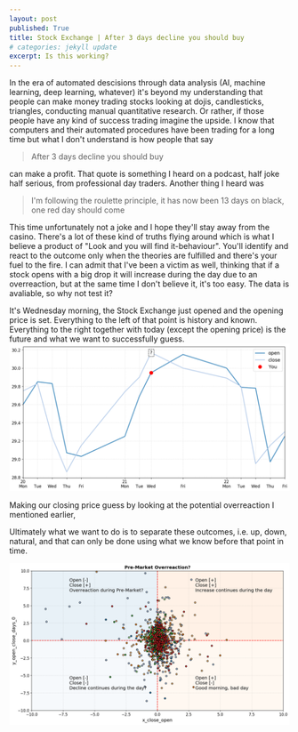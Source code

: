 ```yaml
---
layout: post
published: True
title: Stock Exchange | After 3 days decline you should buy
# categories: jekyll update
excerpt: Is this working?
---
```


In the era of automated descisions through data analysis (AI, machine learning, deep learning, whatever) it's beyond my understanding that people can make money trading stocks looking at dojis, candlesticks, triangles, conducting manual quantitative research. Or rather, if those people have any kind of success trading imagine the upside. I know that computers and their automated procedures have been trading for a long time but what I don't understand is how people that say 

>After 3 days decline you should buy

can make a profit. That quote is something I heard on a podcast, half joke half serious, from professional day traders. Another thing I heard was 

>I'm following the roulette principle, it has now been 13 days on black, one red day should come

This time unfortunately not a joke and I hope they'll stay away from the casino.
There's a lot of these kind of truths flying around which is what I believe a product of "Look and you will find it-behaviour". You'll identify and react to the outcome only when the theories are fulfilled and there's your fuel to the fire. I can admit that I've been a victim as well, thinking that if a stock opens with a big drop it will increase during the day due to an overreaction, but at the same time I don't believe it, it's too easy. The data is avaliable, so why not test it?

It's Wednesday morning, the Stock Exchange just opened and the opening price is set. Everything to the left of that
point is history and known. Everything to the right together with today (except the opening price) is the future and
what we want to successfully guess. 
![my photo](/images/SSAB-B-14-hist-False-pred-False.png)



Making our closing price guess by looking at the potential overreaction I mentioned earlier,


Ultimately what we want to do is to separate these outcomes, i.e. up, down, natural, and that can only be done using
what we know before that point in time. 


![my photo](/images/overreaction.png)
